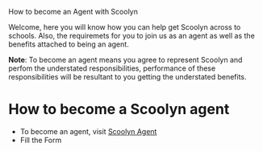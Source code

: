 How to become an Agent with Scoolyn

Welcome, here you will know how you can help get Scoolyn across to schools. Also, the requiremets for you to join us as an agent as well as the benefits attached to being an agent.

**Note**: To become an agent means you agree to represent Scoolyn and perfom the understated responsibilities, performance of these responsibilities will be resultant to you getting the understated benefits.
# How to become a Scoolyn agent

- To become an agent, visit [Scoolyn Agent](https://scoolyn.com/agents)
- Fill the Form 

